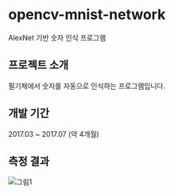 # opencv-mnist-network
 AlexNet 기반 숫자 인식 프로그램
 

 ## 프로젝트 소개
 필기체에서 숫자를 자동으로 인식하는 프로그램입니다.
 

 ## 개발 기간
 2017.03 ~ 2017.07 (약 4개월)
 

## 측정 결과 
![그림1](https://github.com/KIMSEULBEEN/opencv-mnist-network/assets/26593337/81629330-dcd4-47b6-8ee0-ea6987d33350)

